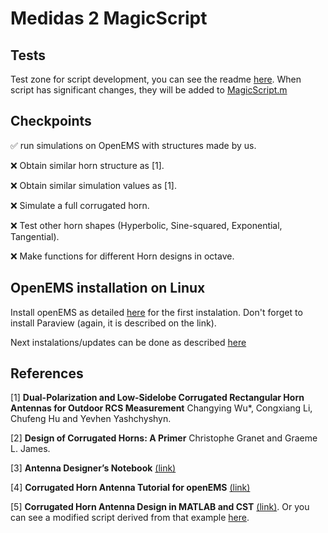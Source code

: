 # Medidas 2 MagicScript

## Tests
Test zone for script development, you can see the readme [here](/Tests/README.md). When script has significant changes, they will be added to [MagicScript.m](MagicScript.m)

## Checkpoints

✅ run simulations on OpenEMS with structures made by us.

❌ Obtain similar horn structure as [1].

❌ Obtain similar simulation values as [1].

❌ Simulate a full corrugated horn.

❌ Test other horn shapes (Hyperbolic, Sine-squared,    Exponential, Tangential).

❌ Make functions for different Horn designs in octave.



## OpenEMS installation on Linux
Install openEMS as detailed [here](http://www.openems.de/index.php/Compile_from_Source.html#Linux) for the 
first instalation. Don't forget to install Paraview (again, it is described on the link).

Next instalations/updates can be done as described 
[here](https://github.com/thliebig/openEMS-Project#update-instruction)

## References
[1] **Dual-Polarization and Low-Sidelobe Corrugated Rectangular Horn Antennas for Outdoor RCS Measurement** Changying Wu*, Congxiang Li, Chufeng Hu and Yevhen Yashchyshyn.

[2] **Design of Corrugated Horns: A Primer** Christophe Granet and Graeme L. James.

[3] **Antenna Designer’s Notebook** [(link)](http://antennadesigner.org/)

[4] **Corrugated Horn Antenna Tutorial for openEMS** [(link)](https://openems.de/forum/viewtopic.php?f=3&t=900)

[5] **Corrugated Horn Antenna Design in MATLAB and CST** [(link)](https://www.youtube.com/watch?v=Fh7Ri-CNEjs&ab_channel=SimulationMaster). Or you can see a modified script derived from that example [here](/MatlabToCST_example).
